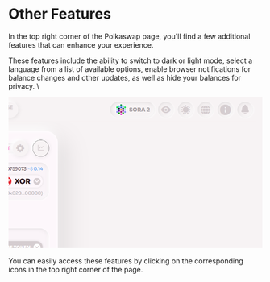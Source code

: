 # Other Features

In the top right corner of the Polkaswap page, you'll find a few additional features that can enhance your experience.

These features include the ability to switch to dark or light mode, select a language from a list of available options, enable browser notifications for balance changes and other updates, as well as hide your balances for privacy. \

![](.gitbook/assets/polkaswap-other-features.png)

You can easily access these features by clicking on the corresponding icons in the top right corner of the page.
